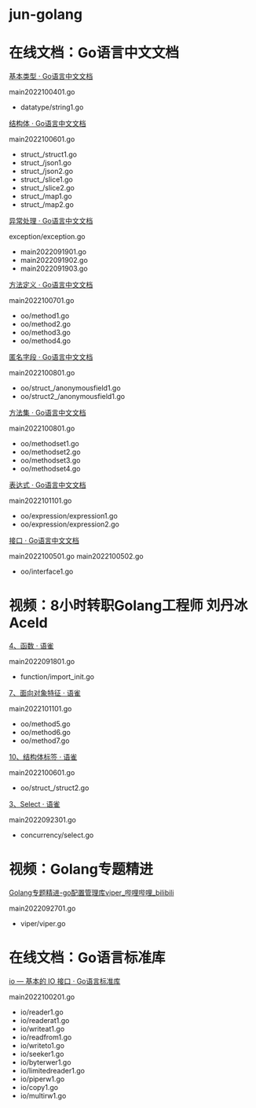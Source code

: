 # jun-golang

# 在线文档：Go语言中文文档

[基本类型 · Go语言中文文档](https://www.topgoer.com/go%E5%9F%BA%E7%A1%80/%E5%9F%BA%E6%9C%AC%E7%B1%BB%E5%9E%8B.html)

main2022100401.go
* datatype/string1.go

[结构体 · Go语言中文文档](https://www.topgoer.com/go%E5%9F%BA%E7%A1%80/%E7%BB%93%E6%9E%84%E4%BD%93.html)

main2022100601.go
* struct_/struct1.go
* struct_/json1.go
* struct_/json2.go
* struct_/slice1.go
* struct_/slice2.go
* struct_/map1.go
* struct_/map2.go


[异常处理 · Go语言中文文档](https://www.topgoer.com/%E5%87%BD%E6%95%B0/%E5%BC%82%E5%B8%B8%E5%A4%84%E7%90%86.html)

exception/exception.go
* main2022091901.go
* main2022091902.go
* main2022091903.go

[方法定义 · Go语言中文文档](https://www.topgoer.com/%E6%96%B9%E6%B3%95/%E6%96%B9%E6%B3%95%E5%AE%9A%E4%B9%89.html)

main2022100701.go
* oo/method1.go
* oo/method2.go
* oo/method3.go
* oo/method4.go

[匿名字段 · Go语言中文文档](https://www.topgoer.com/%E6%96%B9%E6%B3%95/%E5%8C%BF%E5%90%8D%E5%AD%97%E6%AE%B5.html)

main2022100801.go
* oo/struct_/anonymousfield1.go
* oo/struct2_/anonymousfield1.go

[方法集 · Go语言中文文档](https://www.topgoer.com/%E6%96%B9%E6%B3%95/%E6%96%B9%E6%B3%95%E9%9B%86.html)

main2022100801.go
* oo/methodset1.go
* oo/methodset2.go
* oo/methodset3.go
* oo/methodset4.go

[表达式 · Go语言中文文档](https://www.topgoer.com/%E6%96%B9%E6%B3%95/%E8%A1%A8%E8%BE%BE%E5%BC%8F.html)

main2022101101.go
* oo/expression/expression1.go
* oo/expression/expression2.go

[接口 · Go语言中文文档](https://www.topgoer.com/%E9%9D%A2%E5%90%91%E5%AF%B9%E8%B1%A1/%E6%8E%A5%E5%8F%A3.html)

main2022100501.go
main2022100502.go
* oo/interface1.go





# 视频：8小时转职Golang工程师 刘丹冰Aceld

[4、函数 · 语雀](https://www.yuque.com/aceld/mo95lb/kk9cvo)

main2022091801.go
* function/import_init.go

[7、面向对象特征 · 语雀](https://www.yuque.com/aceld/mo95lb/aoxo9v)

main2022101101.go
* oo/method5.go
* oo/method6.go
* oo/method7.go

[10、结构体标签 · 语雀](https://www.yuque.com/aceld/mo95lb/ybul6x)

main2022100601.go
* oo/struct_/struct2.go

[3、Select · 语雀](https://www.topgoer.com/%E5%87%BD%E6%95%B0/%E5%BC%82%E5%B8%B8%E5%A4%84%E7%90%86.html)

main2022092301.go
* concurrency/select.go






# 视频：Golang专题精进

[Golang专题精进-go配置管理库viper_哔哩哔哩_bilibili](https://www.bilibili.com/video/BV1G5411S7w6/)

main2022092701.go
* viper/viper.go






# 在线文档：Go语言标准库

[io — 基本的 IO 接口 · Go语言标准库](https://books.studygolang.com/The-Golang-Standard-Library-by-Example/chapter01/01.1.html)

main2022100201.go
* io/reader1.go
* io/readerat1.go
* io/writeat1.go
* io/readfrom1.go
* io/writeto1.go
* io/seeker1.go
* io/byterwer1.go
* io/limitedreader1.go
* io/piperw1.go
* io/copy1.go
* io/multirw1.go
